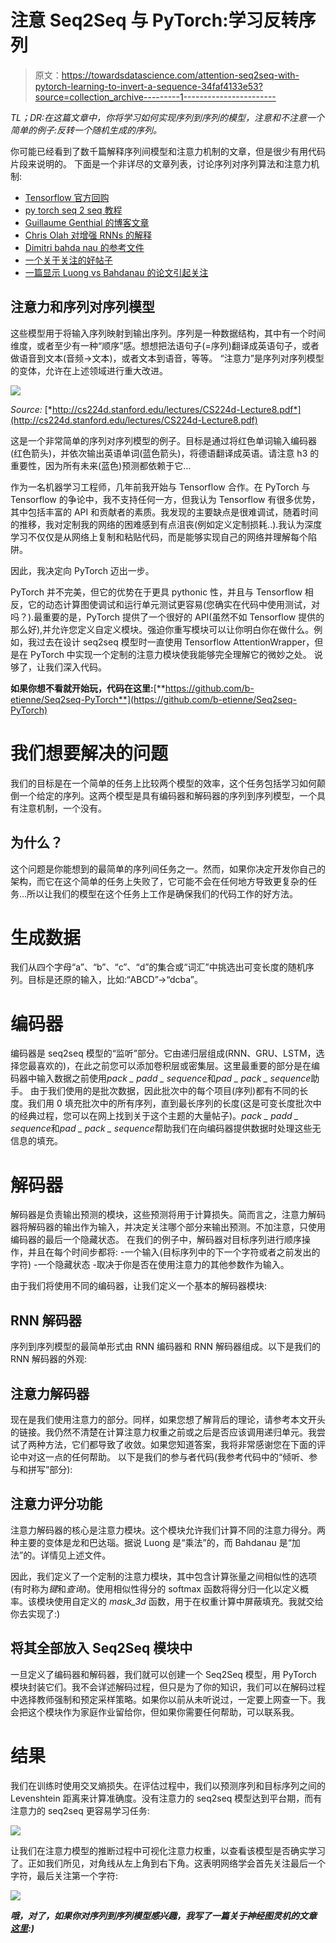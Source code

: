 # 注意 Seq2Seq 与 PyTorch:学习反转序列

> 原文：<https://towardsdatascience.com/attention-seq2seq-with-pytorch-learning-to-invert-a-sequence-34faf4133e53?source=collection_archive---------1----------------------->

*TL；DR:在这篇文章中，你将学习如何实现序列到序列的模型，注意和不注意一个简单的例子:反转一个随机生成的序列。*

你可能已经看到了数千篇解释序列间模型和注意力机制的文章，但是很少有用代码片段来说明的。
下面是一个非详尽的文章列表，讨论序列对序列算法和注意力机制:

*   [Tensorflow 官方回购](https://github.com/tensorflow/tensorflow/blob/r1.11/tensorflow/contrib/eager/python/examples/nmt_with_attention/nmt_with_attention.ipynb)
*   [py torch seq 2 seq 教程](https://pytorch.org/tutorials/intermediate/seq2seq_translation_tutorial.html)
*   [Guillaume Genthial 的博客文章](https://guillaumegenthial.github.io/sequence-to-sequence.html)
*   [Chris Olah 对增强 RNNs 的解释](https://distill.pub/2016/augmented-rnns/)
*   [Dimitri bahda nau 的参考文件](https://arxiv.org/abs/1409.0473)
*   [一个关于关注的好帖子](https://medium.com/syncedreview/a-brief-overview-of-attention-mechanism-13c578ba9129)
*   [一篇显示 Luong vs Bahdanau 的论文引起关注](https://arxiv.org/abs/1508.04025)

## 注意力和序列对序列模型

这些模型用于将输入序列映射到输出序列。序列是一种数据结构，其中有一个时间维度，或者至少有一种“顺序”感。想想把法语句子(=序列)翻译成英语句子，或者做语音到文本(音频->文本)，或者文本到语音，等等。
“注意力”是序列对序列模型的变体，允许在上述领域进行重大改进。

![](img/dc0d811e476a6f411eb8bf555b63d5f5.png)

*Source:* [*http://cs224d.stanford.edu/lectures/CS224d-Lecture8.pdf*](http://cs224d.stanford.edu/lectures/CS224d-Lecture8.pdf)

这是一个非常简单的序列对序列模型的例子。目标是通过将红色单词输入编码器(红色箭头)，并依次输出英语单词(蓝色箭头)，将德语翻译成英语。请注意 h3 的重要性，因为所有未来(蓝色)预测都依赖于它…

作为一名机器学习工程师，几年前我开始与 Tensorflow 合作。在 PyTorch 与 Tensorflow 的争论中，我不支持任何一方，但我认为 Tensorflow 有很多优势，其中包括丰富的 API 和贡献者的素质。我发现的主要缺点是很难调试，随着时间的推移，我对定制我的网络的困难感到有点沮丧(例如定义定制损耗..).我认为深度学习不仅仅是从网络上复制和粘贴代码，而是能够实现自己的网络并理解每个陷阱。

因此，我决定向 PyTorch 迈出一步。

PyTorch 并不完美，但它的优势在于更具 pythonic 性，并且与 Tensorflow 相反，它的动态计算图使调试和运行单元测试更容易(您确实在代码中使用测试，对吗？).最重要的是，PyTorch 提供了一个很好的 API(虽然不如 Tensorflow 提供的那么好),并允许您定义自定义模块。强迫你重写模块可以让你明白你在做什么。例如，我过去在设计 seq2seq 模型时一直使用 Tensorflow AttentionWrapper，但是在 PyTorch 中实现一个定制的注意力模块使我能够完全理解它的微妙之处。
说够了，让我们深入代码。

**如果你想不看就开始玩，代码在这里:**[**https://github.com/b-etienne/Seq2seq-PyTorch**](https://github.com/b-etienne/Seq2seq-PyTorch)

# 我们想要解决的问题

我们的目标是在一个简单的任务上比较两个模型的效率，这个任务包括学习如何颠倒一个给定的序列。这两个模型是具有编码器和解码器的序列到序列模型，一个具有注意机制，一个没有。

## 为什么？

这个问题是你能想到的最简单的序列间任务之一。然而，如果你决定开发你自己的架构，而它在这个简单的任务上失败了，它可能不会在任何地方导致更复杂的任务…所以让我们的模型在这个任务上工作是确保我们的代码工作的好方法。

# 生成数据

我们从四个字母“a”、“b”、“c”、“d”的集合或“词汇”中挑选出可变长度的随机序列。目标是还原的输入，比如:“ABCD”->“dcba”。

# 编码器

编码器是 seq2seq 模型的“监听”部分。它由递归层组成(RNN、GRU、LSTM，选择您最喜欢的)，在此之前您可以添加卷积层或密集层。这里最重要的部分是在编码器中输入数据之前使用*pack _ padd _ sequence*和*pad _ pack _ sequence*助手。
由于我们使用的是批次数据，因此批次中的每个项目(序列)都有不同的长度。我们用 0 填充批次中的所有序列，直到最长序列的长度(这是可变长度批次中的经典过程，您可以在网上找到关于这个主题的大量帖子)。*pack _ padd _ sequence*和*pad _ pack _ sequence*帮助我们在向编码器提供数据时处理这些无信息的填充。

# 解码器

解码器是负责输出预测的模块，这些预测将用于计算损失。简而言之，注意力解码器将解码器的输出作为输入，并决定关注哪个部分来输出预测。不加注意，只使用编码器的最后一个隐藏状态。
在我们的例子中，解码器对目标序列进行顺序操作，并且在每个时间步都将:
-一个输入(目标序列中的下一个字符或者之前发出的字符)
-一个隐藏状态
-取决于你是否在使用注意力的其他参数作为输入。

由于我们将使用不同的编码器，让我们定义一个基本的解码器模块:

## RNN 解码器

序列到序列模型的最简单形式由 RNN 编码器和 RNN 解码器组成。以下是我们的 RNN 解码器的外观:

## 注意力解码器

现在是我们使用注意力的部分。同样，如果您想了解背后的理论，请参考本文开头的链接。我仍然不清楚在计算注意力权重之前或之后是否应该调用递归单元。我尝试了两种方法，它们都导致了收敛。如果您知道答案，我将非常感谢您在下面的评论中对这一点的任何帮助。
以下是我们的参与者代码(我参考代码中的“倾听、参与和拼写”部分):

## 注意力评分功能

注意力解码器的核心是注意力模块。这个模块允许我们计算不同的注意力得分。两种主要的变体是龙和巴达瑙。据说 Luong 是“乘法”的，而 Bahdanau 是“加法”的。详情见上述文件。

因此，我们定义了一个定制的注意力模块，其中包含计算张量之间相似性的选项(有时称为*键*和*查询*)。使用相似性得分的 softmax 函数将得分归一化以定义概率。该模块使用自定义的 *mask_3d* 函数，用于在权重计算中屏蔽填充。我就交给你去实现了:)

## 将其全部放入 Seq2Seq 模块中

一旦定义了编码器和解码器，我们就可以创建一个 Seq2Seq 模型，用 PyTorch 模块封装它们。我不会详述解码过程，但只是为了你的知识，我们可以在解码过程中选择教师强制和预定采样策略。如果你以前从未听说过，一定要上网查一下。我会把这个模块作为家庭作业留给你，但如果你需要任何帮助，可以联系我。

# 结果

我们在训练时使用交叉熵损失。在评估过程中，我们以预测序列和目标序列之间的 Levenshtein 距离来计算准确度。没有注意力的 seq2seq 模型达到平台期，而有注意力的 seq2seq 更容易学习任务:

![](img/61bacb64efa02ccb864003506a22882f.png)

让我们在注意力模型的推断过程中可视化注意力权重，以查看该模型是否确实学习了。正如我们所见，对角线从左上角到右下角。这表明网络学会首先关注最后一个字符，最后关注第一个字符:

![](img/3854882d1cc85062cb01fc9b04a816d4.png)

***哦，对了，如果你对序列到序列模型感兴趣，我写了一篇关于神经图灵机的文章*** [***这里***](https://medium.com/@benjamin_47408/neural-turing-machines-an-artificial-working-memory-cd913420508b)***:)***